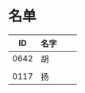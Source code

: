 
# 名单

|  ID    |  名字    |      |      |
| ---- | ---- | ---- | ---- |
| 0642 |  胡  |      |      |
|  |      |      |      |
| 0117     | 扬     |      |      |
